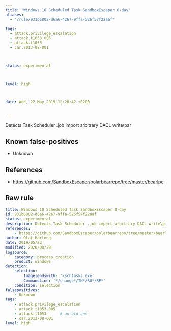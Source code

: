 ```yaml
---
title: "Windows 10 Scheduled Task SandboxEscaper 0-day"
aliases:
  - "/rule/931b6802-d6a6-4267-9ffa-526f57f22aaf"

tags:
  - attack.privilege_escalation
  - attack.t1053.005
  - attack.t1053
  - car.2013-08-001



status: experimental



level: high



date: Wed, 22 May 2019 12:28:42 +0200


---
```


Detects Task Scheduler .job import arbitrary DACL write\par

<!--more-->


## Known false-positives

* Unknown



## References

* https://github.com/SandboxEscaper/polarbearrepo/tree/master/bearlpe


## Raw rule
```yaml
title: Windows 10 Scheduled Task SandboxEscaper 0-day
id: 931b6802-d6a6-4267-9ffa-526f57f22aaf
status: experimental
description: Detects Task Scheduler .job import arbitrary DACL write\par
references:
    - https://github.com/SandboxEscaper/polarbearrepo/tree/master/bearlpe
author: Olaf Hartong
date: 2019/05/22
modified: 2020/08/29
logsource:
    category: process_creation
    product: windows
detection:
    selection:
        Image|endswith: '\schtasks.exe'
        CommandLine: '*/change*/TN*/RU*/RP*'
    condition: selection
falsepositives:
    - Unknown
tags:
    - attack.privilege_escalation
    - attack.t1053.005
    - attack.t1053      # an old one
    - car.2013-08-001
level: high

```
